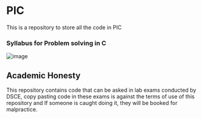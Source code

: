 # PIC
This is a repository to store all the code in PIC
### Syllabus for Problem solving in C
![image](https://user-images.githubusercontent.com/63853764/120596909-f4a11000-c461-11eb-8106-7cbbc5c3af9e.png)

## Academic Honesty
This repository contains code that can be asked in lab exams conducted by DSCE, copy pasting code in these exams is against the terms of use of this repository and If someone is caught doing it, they will be booked for malpractice.
